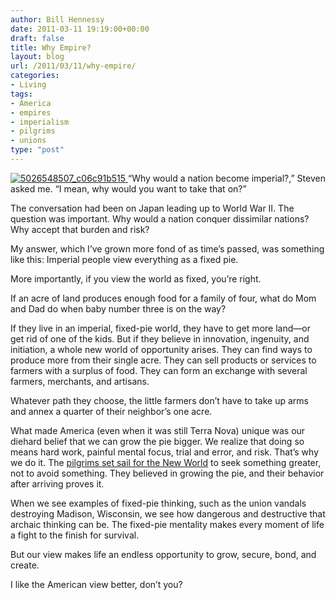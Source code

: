 ```yaml
---
author: Bill Hennessy
date: 2011-03-11 19:19:00+00:00
draft: false
title: Why Empire?
layout: blog
url: /2011/03/11/why-empire/
categories:
- Living
tags:
- America
- empires
- imperialism
- pilgrims
- unions
type: "post"
---
```


[![5026548507_c06c91b515](https://hennessysview.com/wp-content/uploads/2011/03/5026548507_c06c91b515_thumb.jpg)
](https://hennessysview.com/wp-content/uploads/2011/03/5026548507_c06c91b515.jpg) “Why would a nation become imperial?,” Steven asked me. “I mean, why would you want to take that on?” 

The conversation had been on Japan leading up to World War II. The question was important. Why would a nation conquer dissimilar nations? Why accept that burden and risk?

My answer, which I’ve grown more fond of as time’s passed, was something like this: Imperial people view everything as a fixed pie.

More importantly, if you view the world as fixed, you’re right. 

If an acre of land produces enough food for a family of four, what do Mom and Dad do when baby number three is on the way? 

If they live in an imperial, fixed-pie world, they have to get more land—or get rid of one of the kids. But if they believe in innovation, ingenuity, and initiation, a whole new world of opportunity arises. They can find ways to produce more from their single acre. They can sell products or services to farmers with a surplus of food. They can form an exchange with several farmers, merchants, and artisans.

Whatever path they choose, the little farmers don’t have to take up arms and annex a quarter of their neighbor’s one acre.

What made America (even when it was still Terra Nova) unique was our diehard belief that we can grow the pie bigger. We realize that doing so means hard work, painful mental focus, trial and error, and risk. That’s why we do it. The [pilgrims set sail for the New World](https://hennessysview.com/living/how-to-carry-on-the-pilgrims-mission/) to seek something greater, not to avoid something. They believed in growing the pie, and their behavior after arriving proves it. 

When we see examples of fixed-pie thinking, such as the union vandals destroying Madison, Wisconsin, we see how dangerous and destructive that archaic thinking can be. The fixed-pie mentality makes every moment of life a fight to the finish for survival. 

But our view makes life an endless opportunity to grow, secure, bond, and create.

I like the American view better, don’t you?
